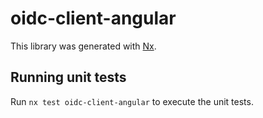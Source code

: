 # oidc-client-angular

This library was generated with [Nx](https://nx.dev).

## Running unit tests

Run `nx test oidc-client-angular` to execute the unit tests.
